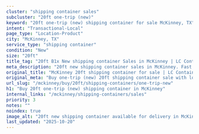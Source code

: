 ```yaml
---
cluster: "shipping container sales"
subcluster: "20ft one-trip (new)"
keyword: "20ft one-trip (new) shipping container for sale McKinney, TX"
intent: "Transactional-Local"
page_type: "Location-Product"
city: "McKinney, TX"
service_type: "shipping container"
condition: "New"
size: "20ft"
title_tag: "20ft B1x New shipping container Sales in McKinney | LC Container"
meta_description: "20ft new shipping container sales in McKinney. Fast delivery, competitive pricing. Serving shipping containers area. Quote ID: T3L. Call (214) 524-4168 for your free quote today."
original_title: "McKinney 20ft shipping container for sale | LC Container"
original_meta: "Buy one-trip (new) 20ft shipping container sale with local delivery in McKinney, TX. LC Container — local Since 2003. Request a fast quote today."
url_slug: "/mckinney/buy/20ft/shipping-containers/one-trip-new"
h1: "Buy 20ft one-trip (new) shipping container in McKinney"
internal_links: "/mckinney/shipping-containers/sales"
priority: 3
notes: ""
noindex: true
image_alt: "20ft new shipping container available for delivery in McKinney"
last_updated: "2025-10-20"
---
```


<!-- TODO: Add unique city/inventory copy, images, and internal links here. -->
